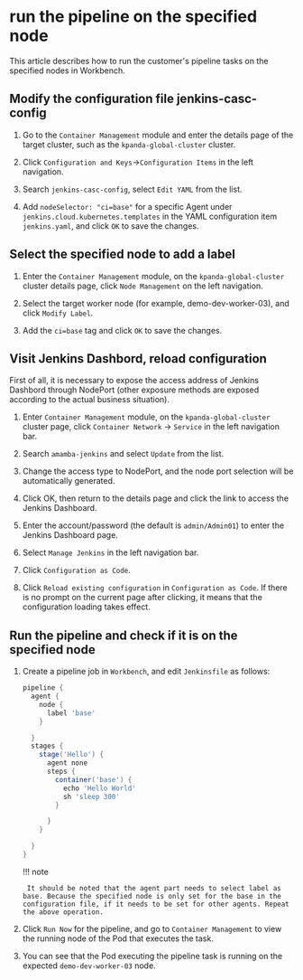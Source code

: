 # run the pipeline on the specified node

This article describes how to run the customer's pipeline tasks on the specified nodes in Workbench.

## Modify the configuration file jenkins-casc-config

1. Go to the `Container Management` module and enter the details page of the target cluster, such as the `kpanda-global-cluster` cluster.

     <!--![]()screenshots-->

2. Click `Configuration and Keys`->`Configuration Items` in the left navigation.

     <!--![]()screenshots-->

3. Search `jenkins-casc-config`, select `Edit YAML` from the list.

     <!--![]()screenshots-->

4. Add `nodeSelector: "ci=base"` for a specific Agent under `jenkins.cloud.kubernetes.templates` in the YAML configuration item `jenkins.yaml`, and click `OK` to save the changes.

     <!--![]()screenshots-->

## Select the specified node to add a label

1. Enter the `Container Management` module, on the `kpanda-global-cluster` cluster details page, click `Node Management` on the left navigation.

     <!--![]()screenshots-->

2. Select the target worker node (for example, demo-dev-worker-03), and click `Modify Label`.

     <!--![]()screenshots-->

3. Add the `ci=base` tag and click `OK` to save the changes.

     <!--![]()screenshots-->

## Visit Jenkins Dashbord, reload configuration

First of all, it is necessary to expose the access address of Jenkins Dashbord through NodePort (other exposure methods are exposed according to the actual business situation).

1. Enter `Container Management` module, on the `kpanda-global-cluster` cluster page, click `Container Network` -> `Service` in the left navigation bar.

     <!--![]()screenshots-->

2. Search `amamba-jenkins` and select `Update` from the list.

     <!--![]()screenshots-->

3. Change the access type to NodePort, and the node port selection will be automatically generated.

     <!--![]()screenshots-->

4. Click OK, then return to the details page and click the link to access the Jenkins Dashboard.

     <!--![]()screenshots-->

5. Enter the account/password (the default is `admin/Admin01`) to enter the Jenkins Dashboard page.

     <!--![]()screenshots-->

6. Select `Manage Jenkins` in the left navigation bar.

     <!--![]()screenshots-->

7. Click `Configuration as Code`.

     <!--![]()screenshots-->

8. Click `Reload existing configuration` in `Configuration as Code`. If there is no prompt on the current page after clicking, it means that the configuration loading takes effect.

     <!--![]()screenshots-->

## Run the pipeline and check if it is on the specified node

1. Create a pipeline job in `Workbench`, and edit `Jenkinsfile` as follows:

    ```groovy        
    pipeline {
      agent {
        node {
          label 'base'
        }

      }
      stages {
        stage('Hello') {
          agent none
          steps {
            container('base') {
              echo 'Hello World'
              sh 'sleep 300'
            }

          }
        }

      }
    }
    ```

    !!! note

        It should be noted that the agent part needs to select label as base. Because the specified node is only set for the base in the configuration file, if it needs to be set for other agents. Repeat the above operation.

1. Click `Run Now` for the pipeline, and go to `Container Management` to view the running node of the Pod that executes the task.

     <!--![]()screenshots-->

2. You can see that the Pod executing the pipeline task is running on the expected `demo-dev-worker-03` node.
